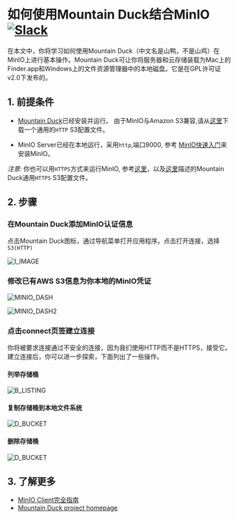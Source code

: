 # 如何使用Mountain Duck结合MinIO [![Slack](https://slack.minio.io/slack?type=svg)](https://slack.minio.io)

在本文中，你将学习如何使用Mountain Duck（中文名是山鸭，不是山鸡）在MinIO上进行基本操作。Mountain Duck可让你将服务器和云存储装载为Mac上的Finder.app和Windows上的文件资源管理器中的本地磁盘。它是在GPL许可证v2.0下发布的。

## 1. 前提条件

* [Mountain Duck](https://mountainduck.io/)已经安装并运行。 由于MinIO与Amazon S3兼容,请从[这里](https://trac.cyberduck.io/wiki/help/en/howto/s3#HTTP)下载一个通用的``HTTP`` S3配置文件。

* MinIO Server已经在本地运行，采用``http``,端口9000, 参考 [MinIO快速入门](https://docs.minio.io/docs/minio-quickstart-guide)来安装MinIO。

_注意:_ 你也可以用``HTTPS``方式来运行MinIO, 参考[这里](https://docs.minio.io/docs/generate-let-s-encypt-certificate-using-concert-for-minio)，以及[这里](https://trac.cyberduck.io/wiki/help/en/howto/s3#HTTPS)描述的Mountain Duck通用``HTTPS`` S3配置文件。

## 2. 步骤

### 在Mountain Duck添加MinIO认证信息

点击Mountain Duck图标，通过导航菜单打开应用程序。点击打开连接，选择``S3(HTTP)``

![I_IMAGE](https://github.com/minio/cookbook/blob/master/docs/screenshots/mountainduck/defaultdashboard.jpg?raw=true)

### 修改已有AWS S3信息为你本地的MinIO凭证

![MINIO_DASH](https://github.com/minio/cookbook/blob/master/docs/screenshots/mountainduck/connecttominio.jpg?raw=true)

![MINIO_DASH2](https://github.com/minio/cookbook/blob/master/docs/screenshots/mountainduck/connecttominio1.jpg?raw=true)


### 点击connect页签建立连接

你将被要求连接通过不安全的连接，因为我们使用HTTP而不是HTTPS，接受它。建立连接后，你可以进一步探索，下面列出了一些操作。

#### 列举存储桶

![B_LISTING](https://github.com/minio/cookbook/blob/master/docs/screenshots/mountainduck/listbuckets.jpg?raw=true)

#### 复制存储桶到本地文件系统

![D_BUCKET](https://github.com/minio/cookbook/blob/master/docs/screenshots/mountainduck/copybucket.jpg?raw=true)

#### 删除存储桶

![D_BUCKET](https://github.com/minio/cookbook/blob/master/docs/screenshots/mountainduck/deletebucket.jpg?raw=true)

## 3. 了解更多

* [MinIO Client完全指南](https://docs.minio.io/docs/minio-client-complete-guide)
* [Mountain Duck project homepage](https://mountainduck.io)

